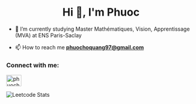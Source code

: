 <h1 align="center">Hi 👋, I'm Phuoc</h1>

- 🌱 I’m currently studying Master Mathématiques, Vision, Apprentissage (MVA) at ENS Paris-Saclay

- 📫 How to reach me **phuochoquang97@gmail.com**

<h3 align="left">Connect with me:</h3>
<p align="left">
<a href="https://linkedin.com/in/quang-phuoc-ho" target="blank"><img align="center" src="https://raw.githubusercontent.com/rahuldkjain/github-profile-readme-generator/master/src/images/icons/Social/linked-in-alt.svg" alt="phuochoquang97" height="30" width="40" /></a>

![Leetcode Stats](https://leetcard.jacoblin.cool/tokbokki97)
